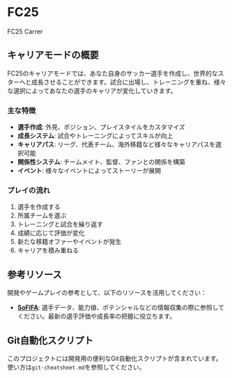 # FC25

FC25 Carrer

## キャリアモードの概要

FC25のキャリアモードでは、あなた自身のサッカー選手を作成し、世界的なスターへと成長させることができます。試合に出場し、トレーニングを重ね、様々な選択によってあなたの選手のキャリアが変化していきます。

### 主な特徴

- **選手作成**: 外見、ポジション、プレイスタイルをカスタマイズ
- **成長システム**: 試合やトレーニングによってスキルが向上
- **キャリアパス**: リーグ、代表チーム、海外移籍など様々なキャリアパスを選択可能
- **関係性システム**: チームメイト、監督、ファンとの関係を構築
- **イベント**: 様々なイベントによってストーリーが展開

### プレイの流れ

1. 選手を作成する
2. 所属チームを選ぶ
3. トレーニングと試合を繰り返す
4. 成績に応じて評価が変化
5. 新たな移籍オファーやイベントが発生
6. キャリアを積み重ねる

## 参考リソース

開発やゲームプレイの参考として、以下のリソースを活用してください：

- **[SoFIFA](https://sofifa.com/)**: 選手データ、能力値、ポテンシャルなどの情報収集の際に参照してください。最新の選手評価や成長率の把握に役立ちます。

## Git自動化スクリプト

このプロジェクトには開発用の便利なGit自動化スクリプトが含まれています。使い方は`git-cheatsheet.md`を参照してください。
